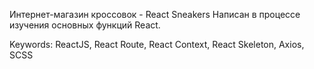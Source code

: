 Интернет-магазин кроссовок - React Sneakers
Написан в процессе изучения основных функций React.

Keywords: ReactJS, React Route, React Context, React Skeleton, Axios, SCSS
